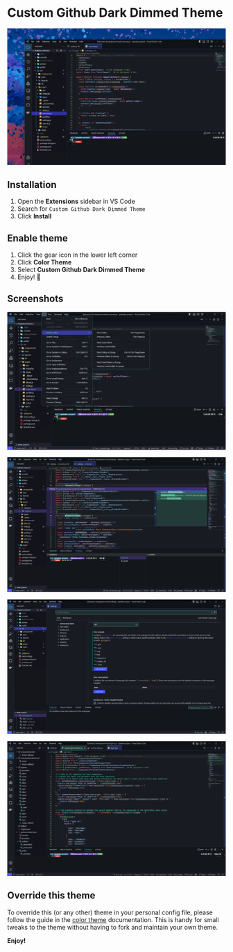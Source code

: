 # Custom Github Dark Dimmed Theme

![Custom Github Dark Dimmed Theme](public/icon.png)

## Installation

1. Open the **Extensions** sidebar in VS Code
2. Search for `Custom Github Dark Dimmed Theme`
3. Click **Install**

## Enable theme

1. Click the gear icon in the lower left corner
2. Click **Color Theme**
3. Select **Custom Github Dark Dimmed Theme**
4. Enjoy! 🎉

## Screenshots

![Custom Github Dark Dimmed Theme](./public/screenshot.png)

![Custom Github Dark Dimmed Theme](./public/screenshot2.png)

![Custom Github Dark Dimmed Theme](./public/screenshot3.png)

![Custom Github Dark Dimmed Theme](./public/screenshot4.png)

## Override this theme

To override this (or any other) theme in your personal config file, please follow the guide in the [color theme](https://code.visualstudio.com/api/extension-guides/color-theme) documentation. This is handy for small tweaks to the theme without having to fork and maintain your own theme.

**Enjoy!**
